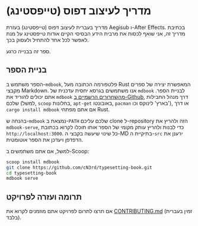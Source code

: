 # מדריך לעיצוב דפוס (טייפסטינג)
מדריך בעברית לעיצוב דפוס (טייפסטינג)
בעזרת Aegisub ו-After Effects.
בכתיבת מדריך זה,
אני שואף לכסות את מרבית הידע הבסיסי הקיים אודות טייפסטינג
על מנת לאפשר לכל אחד להתחיל ולעסוק בכך.

ספר זה בבנייה כרגע.

## בניית הספר

הספר משתמש ב-`mdbook`,
פלטפורמה הכתובה מעל Rust
המאפשרת יצירה של ספרים מקבצי Markdown.
אנו משתמשים בגרסא יחסית עדכנית של `mdbook` לבניית הספר.
אתם יכולים להוריד את `mdbook`
[מהשחרורים הרשמיים ב-Github](https://github.com/rust-lang/mdBook/releases/),
דרך מנהל החבילות שלכם
(למשל, `scoop` בחלונות,
`apt-get` באובונטו,
`pacman` בארץ' לינוקס וכו'),
או דרך `cargo install mdbook`
אם אתם מפתחי Rust.

בהנחה ש-`mdbook` נמצאת ב-`PATH` שלכם
עליכם clone ל-repository הזה
ולהריץ את `mdbook-serve`,
כדי לבנות ולהריץ עותק מקומי של הספר
אותו תוכלו לקרוא בכתובת
`http://localhost:3000`.
כל שינוי שיעשה בקבצי ה-MD בתיקיית ה-`src`
ירענן את הדפדפן ויעדכן את הספר אוטומטית.

למשל, אם אתם משתמשים ב-Scoop:
```sh
scoop install mdbook
git clone https://github.com/cN3rd/typesetting-book.git
cd typesetting-book
mdbook serve
```

## תרומה ועזרה לפרויקט
אם תרצו לתרום לפרויקט
אתם מוזמנים לקרוא את
[CONTRIBUTING.md](CONTRIBUTING.md)
(זמין בעברית בלבד).